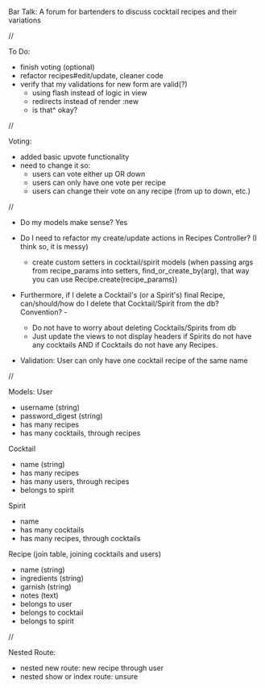 Bar Talk: A forum for bartenders to discuss cocktail recipes and their variations

//

To Do:
- finish voting (optional)
- refactor recipes#edit/update, cleaner code
- verify that my validations for new form are valid(?)
    - using flash instead of logic in view
    - redirects instead of render :new
    - is that^ okay?

//

Voting:
- added basic upvote functionality
- need to change it so:
    - users can vote either up OR down
    - users can only have one vote per recipe
    - users can change their vote on any recipe (from up to down, etc.)

//

- Do my models make sense? Yes
- Do I need to refactor my create/update actions in Recipes Controller? (I think so, it is messy) 
    - create custom setters in cocktail/spirit models (when passing args from recipe_params into setters, find_or_create_by(arg), that way you can use Recipe.create(recipe_params))


- Furthermore, if I delete a Cocktail's (or a Spirit's) final Recipe, can/should/how do I delete that Cocktail/Spirit from the db? Convention? - 
    - Do not have to worry about deleting Cocktails/Spirits from db
    - Just update the views to not display headers if Spirits do not have any cocktails AND if Cocktails do not have any Recipes.

- Validation: User can only have one cocktail recipe of the same name

//


Models:
User
- username (string)
- password_digest (string)
- has many recipes
- has many cocktails, through recipes

<!-- - has many comments
- has many recipes through comments -->


Cocktail
- name (string)
- has many recipes
- has many users, through recipes
- belongs to spirit

Spirit
- name
- has many cocktails
- has many recipes, through cocktails

Recipe (join table, joining cocktails and users) 
- name (string)
- ingredients (string)
- garnish (string)
- notes (text)
- belongs to user
- belongs to cocktail
- belongs to spirit

<!-- - has many comments
- has many users through comments -->


<!-- Comment? (join table? joining users and recipes)
 - content (text)
 - belongs to user
 - belongs to recipe -->


//

 Nested Route:
- nested new route: new recipe through user
- nested show or index route: unsure